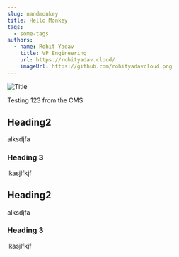 ```yaml
---
slug: nandmonkey
title: Hello Monkey
tags:
  - some-tags
authors:
  - name: Rohit Yadav
    title: VP Engineering
    url: https://rohityadav.cloud/
    imageUrl: https://github.com/rohityadavcloud.png
---
```


![Title](/img/nandcmk.gif "Hello")

Testing 123 from the CMS

## Heading2

alksdjfa

### Heading 3

lkasjlfkjf

## Heading2

alksdjfa

### Heading 3

lkasjlfkjf
